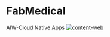 # FabMedical
AIW-Cloud Native Apps
[![content-web](https://github.com/jamelachahbar/FabMedical/actions/workflows/content-web.yml/badge.svg)](https://github.com/jamelachahbar/FabMedical/actions/workflows/content-web.yml)
